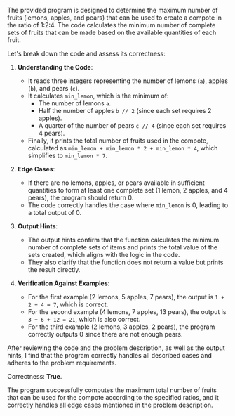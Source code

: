 The provided program is designed to determine the maximum number of fruits (lemons, apples, and pears) that can be used to create a compote in the ratio of 1:2:4. The code calculates the minimum number of complete sets of fruits that can be made based on the available quantities of each fruit.

Let's break down the code and assess its correctness:

1. **Understanding the Code**:
   - It reads three integers representing the number of lemons (`a`), apples (`b`), and pears (`c`).
   - It calculates `min_lemon`, which is the minimum of:
     - The number of lemons `a`.
     - Half the number of apples `b // 2` (since each set requires 2 apples).
     - A quarter of the number of pears `c // 4` (since each set requires 4 pears).
   - Finally, it prints the total number of fruits used in the compote, calculated as `min_lemon + min_lemon * 2 + min_lemon * 4`, which simplifies to `min_lemon * 7`.

2. **Edge Cases**:
   - If there are no lemons, apples, or pears available in sufficient quantities to form at least one complete set (1 lemon, 2 apples, and 4 pears), the program should return 0. 
   - The code correctly handles the case where `min_lemon` is 0, leading to a total output of 0.

3. **Output Hints**:
   - The output hints confirm that the function calculates the minimum number of complete sets of items and prints the total value of the sets created, which aligns with the logic in the code.
   - They also clarify that the function does not return a value but prints the result directly.

4. **Verification Against Examples**:
   - For the first example (2 lemons, 5 apples, 7 pears), the output is `1 + 2 + 4 = 7`, which is correct.
   - For the second example (4 lemons, 7 apples, 13 pears), the output is `3 + 6 + 12 = 21`, which is also correct.
   - For the third example (2 lemons, 3 apples, 2 pears), the program correctly outputs 0 since there are not enough pears.

After reviewing the code and the problem description, as well as the output hints, I find that the program correctly handles all described cases and adheres to the problem requirements.

Correctness: **True**. 

The program successfully computes the maximum total number of fruits that can be used for the compote according to the specified ratios, and it correctly handles all edge cases mentioned in the problem description.